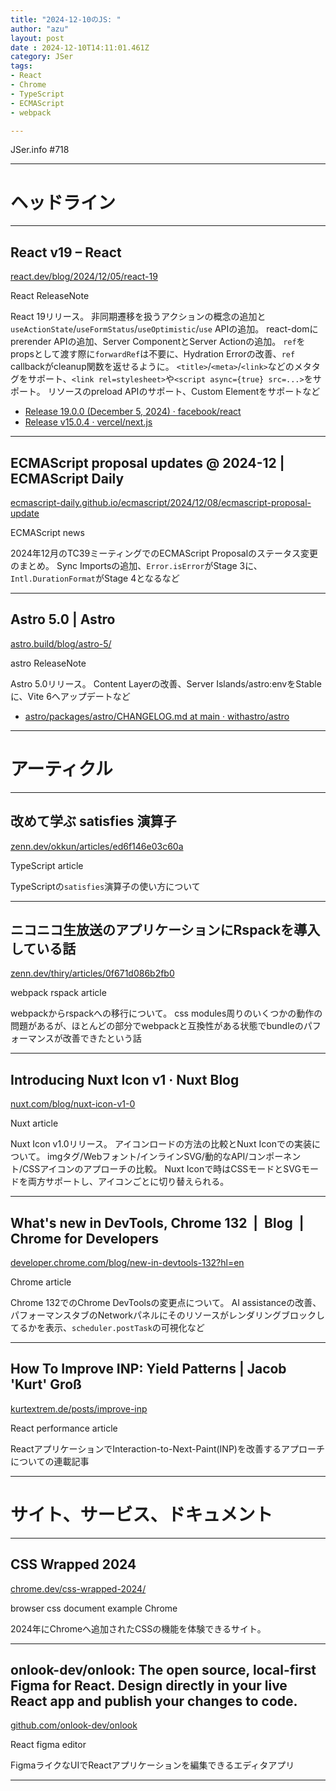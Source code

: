 ```yaml
---
title: "2024-12-10のJS: "
author: "azu"
layout: post
date : 2024-12-10T14:11:01.461Z
category: JSer
tags:
- React
- Chrome
- TypeScript
- ECMAScript
- webpack

---
```


JSer.info #718

----

<h1 class="site-genre">ヘッドライン</h1>

----

## React v19 – React
[react.dev/blog/2024/12/05/react-19](https://react.dev/blog/2024/12/05/react-19 "React v19 – React")
<p class="jser-tags jser-tag-icon"><span class="jser-tag">React</span> <span class="jser-tag">ReleaseNote</span></p>

React 19リリース。
非同期遷移を扱うアクションの概念の追加と`useActionState`/`useFormStatus`/`useOptimistic`/`use` APIの追加。
react-domにprerender APIの追加、Server ComponentとServer Actionの追加。
`ref`をpropsとして渡す際に`forwardRef`は不要に、Hydration Errorの改善、`ref` callbackがcleanup関数を返せるように。
`<title>`/`<meta>`/`<link>`などのメタタグをサポート、`<link rel=stylesheet>`や`<script async={true} src=...>`をサポート。
リソースのpreload APIのサポート、Custom Elementをサポートなど

- [Release 19.0.0 (December 5, 2024) · facebook/react](https://github.com/facebook/react/releases/tag/v19.0.0 "Release 19.0.0 (December 5, 2024) · facebook/react")
- [Release v15.0.4 · vercel/next.js](https://github.com/vercel/next.js/releases/tag/v15.0.4 "Release v15.0.4 · vercel/next.js")

----

## ECMAScript proposal updates @ 2024-12 | ECMAScript Daily
[ecmascript-daily.github.io/ecmascript/2024/12/08/ecmascript-proposal-update](https://ecmascript-daily.github.io/ecmascript/2024/12/08/ecmascript-proposal-update "ECMAScript proposal updates @ 2024-12 | ECMAScript Daily")
<p class="jser-tags jser-tag-icon"><span class="jser-tag">ECMAScript</span> <span class="jser-tag">news</span></p>

2024年12月のTC39ミーティングでのECMAScript Proposalのステータス変更のまとめ。
Sync Importsの追加、`Error.isError`がStage 3に、`Intl.DurationFormat`がStage 4となるなど


----

## Astro 5.0 | Astro
[astro.build/blog/astro-5/](https://astro.build/blog/astro-5/ "Astro 5.0 | Astro")
<p class="jser-tags jser-tag-icon"><span class="jser-tag">astro</span> <span class="jser-tag">ReleaseNote</span></p>

Astro 5.0リリース。
Content Layerの改善、Server Islands/astro:envをStableに、Vite 6へアップデートなど

- [astro/packages/astro/CHANGELOG.md at main · withastro/astro](https://github.com/withastro/astro/blob/main/packages/astro/CHANGELOG.md#500 "astro/packages/astro/CHANGELOG.md at main · withastro/astro")

----
<h1 class="site-genre">アーティクル</h1>

----

## 改めて学ぶ satisfies 演算子
[zenn.dev/okkun/articles/ed6f146e03c60a](https://zenn.dev/okkun/articles/ed6f146e03c60a "改めて学ぶ satisfies 演算子")
<p class="jser-tags jser-tag-icon"><span class="jser-tag">TypeScript</span> <span class="jser-tag">article</span></p>

TypeScriptの`satisfies`演算子の使い方について


----

## ニコニコ生放送のアプリケーションにRspackを導入している話
[zenn.dev/thiry/articles/0f671d086b2fb0](https://zenn.dev/thiry/articles/0f671d086b2fb0 "ニコニコ生放送のアプリケーションにRspackを導入している話")
<p class="jser-tags jser-tag-icon"><span class="jser-tag">webpack</span> <span class="jser-tag">rspack</span> <span class="jser-tag">article</span></p>

webpackからrspackへの移行について。
css modules周りのいくつかの動作の問題があるが、ほとんどの部分でwebpackと互換性がある状態でbundleのパフォーマンスが改善できたという話


----

## Introducing Nuxt Icon v1 · Nuxt Blog
[nuxt.com/blog/nuxt-icon-v1-0](https://nuxt.com/blog/nuxt-icon-v1-0 "Introducing Nuxt Icon v1 · Nuxt Blog")
<p class="jser-tags jser-tag-icon"><span class="jser-tag">Nuxt</span> <span class="jser-tag">article</span></p>

Nuxt Icon v1.0リリース。
アイコンロードの方法の比較とNuxt Iconでの実装について。
imgタグ/Webフォント/インラインSVG/動的なAPI/コンポーネント/CSSアイコンのアプローチの比較。
Nuxt Iconで時はCSSモードとSVGモードを両方サポートし、アイコンごとに切り替えられる。


----

## What&#039;s new in DevTools, Chrome 132  |  Blog  |  Chrome for Developers
[developer.chrome.com/blog/new-in-devtools-132?hl&#x3D;en](https://developer.chrome.com/blog/new-in-devtools-132?hl=en "What&#039;s new in DevTools, Chrome 132  |  Blog  |  Chrome for Developers")
<p class="jser-tags jser-tag-icon"><span class="jser-tag">Chrome</span> <span class="jser-tag">article</span></p>

Chrome 132でのChrome DevToolsの変更点について。
AI assistanceの改善、パフォーマンスタブのNetworkパネルにそのリソースがレンダリングブロックしてるかを表示、`scheduler.postTask`の可視化など


----

## How To Improve INP: Yield Patterns | Jacob &#039;Kurt&#039; Groß
[kurtextrem.de/posts/improve-inp](https://kurtextrem.de/posts/improve-inp "How To Improve INP: Yield Patterns | Jacob &#039;Kurt&#039; Groß")
<p class="jser-tags jser-tag-icon"><span class="jser-tag">React</span> <span class="jser-tag">performance</span> <span class="jser-tag">article</span></p>

ReactアプリケーションでInteraction-to-Next-Paint(INP)を改善するアプローチについての連載記事


----
<h1 class="site-genre">サイト、サービス、ドキュメント</h1>

----

## CSS Wrapped 2024
[chrome.dev/css-wrapped-2024/](https://chrome.dev/css-wrapped-2024/ "CSS Wrapped 2024")
<p class="jser-tags jser-tag-icon"><span class="jser-tag">browser</span> <span class="jser-tag">css </span> <span class="jser-tag">document</span> <span class="jser-tag">example</span> <span class="jser-tag">Chrome</span></p>

2024年にChromeへ追加されたCSSの機能を体験できるサイト。


----

## onlook-dev/onlook: The open source, local-first Figma for React. Design directly in your live React app and publish your changes to code.
[github.com/onlook-dev/onlook](https://github.com/onlook-dev/onlook "onlook-dev/onlook: The open source, local-first Figma for React. Design directly in your live React app and publish your changes to code.")
<p class="jser-tags jser-tag-icon"><span class="jser-tag">React</span> <span class="jser-tag">figma</span> <span class="jser-tag">editor</span></p>

FigmaライクなUIでReactアプリケーションを編集できるエディタアプリ


----
